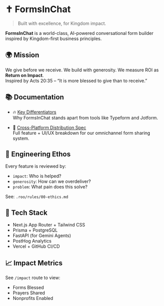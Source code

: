 # ✝️ FormsInChat

> Built with excellence, for Kingdom impact.

**FormsInChat** is a world-class, AI-powered conversational form builder inspired by Kingdom-first business principles.

## 🌍 Mission

We give before we receive. We build with generosity. We measure ROI as **Return on Impact**.  
Inspired by Acts 20:35 – “It is more blessed to give than to receive.”

## 📚 Documentation

- 🔥 [Key Differentiators](docs/manifesto/differentiators.md)  
  Why FormsInChat stands apart from tools like Typeform and Jotform.
  
- 🧩 [Cross-Platform Distribution Spec](docs/specs/cross-platform-distribution.md)  
  Full feature + UI/UX breakdown for our omnichannel form sharing system.

## 🧠 Engineering Ethos

Every feature is reviewed by:
- `impact`: Who is helped?
- `generosity`: How can we overdeliver?
- `problem`: What pain does this solve?

See: `.roo/rules/00-ethics.md`

## 🔧 Tech Stack

- Next.js App Router + Tailwind CSS
- Prisma + PostgreSQL
- FastAPI (for Gemini Agents)
- PostHog Analytics
- Vercel + GitHub CI/CD

## 📈 Impact Metrics

See `/impact` route to view:
- Forms Blessed
- Prayers Shared
- Nonprofits Enabled